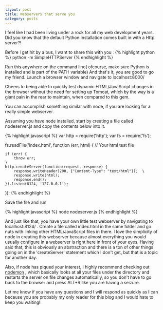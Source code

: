 ```yaml
---
layout: post
title: Webservers that serve you
category: posts
---
```

I feel like I had been living under a rock for all my web development years. Did you know that the default Python installation comes built in with a Http server?!

Before I get hit by a bus, I want to share this with you :
{% highlight python %}
python -m SimpleHTTPServer
{% endhighlight %}

Run this anywhere on the command line( ofcourse, make sure Python is installed and is part of the PATH variable)
And that's it, you are good to go my friend. Launch a browser window and navigate to localhost:8000/

Cheers to being able to quickly test dynamic HTML/JavaScript changes in the browser without the need for setting up 
Tomcat, which by the way is a giant pain in the rear to maintain, when compared to this gem.

You can accomplish something similar with node, if you are looking for a really simple webserver.

Assuming you have node installed, start by creating a file called nodeserver.js and copy the contents below into it.

{% highlight javascript %}
var http = require('http');
var fs = require('fs');

fs.readFile('index.html', function (err, html) {   // Your html test file


    if (err) {
        throw err;
    }
    http.createServer(function(request, response) {
        response.writeHeader(200, {"Content-Type": "text/html"});  \
        response.write(html); 
        response.end();
    }).listen(8124, '127.0.0.1');
});
{% endhighlight %}

Save the file and run 

{% highlight javascript %}
node nodeserver.js
{% endhighlight %}

And just like that, you have your own little test webserver by navigating to localhost:8124/ . Create a file called index.html in the same folder and go nuts with linking other HTML/JavaScript files in 	there.
I love the simplicity of node in creating this webserver because almost everything you would usually configure in a webserver is right here in front of your eyes. Having said that, this is obviously an abstraction and there is a ton of other things going on in the 'createServer' statement which I don't get, but that is a topic for another day.

Also, if node has piqued your interest, I highly recommend checking out <a href ="https://github.com/remy/nodemon">nodemon</a> , which basically looks at all your files under the directory and restarts the server on file changes automatically, so you don't have to go back to the browser and press ALT+R like you are having a seizure.

Let me know if you have any questions and I will respond as quickly as I can because you are probably my only reader for this blog and I would hate to keep you waiting!



